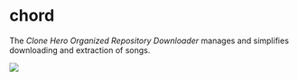 # chord
The *Clone Hero Organized Repository Downloader* manages and simplifies downloading and extraction of songs.

![](https://i.imgur.com/oxtJw6p.png)
